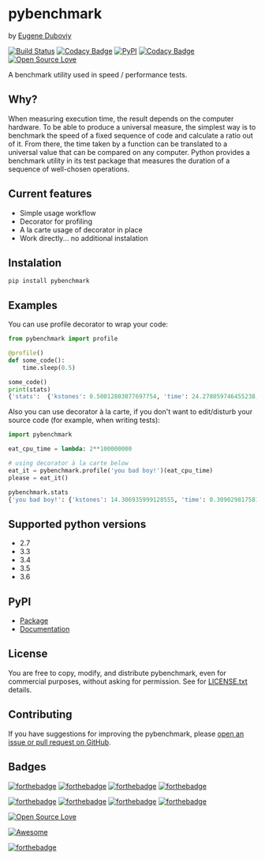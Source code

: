 # pybenchmark

by [Eugene Duboviy](https://duboviy.github.io/)

[![Build Status](https://travis-ci.org/duboviy/pybenchmark.svg?branch=master)](https://travis-ci.org/duboviy/pybenchmark) [![Codacy Badge](https://api.codacy.com/project/badge/Grade/3a7bdeaac57c431ab1263fcd5f19e4a9)](https://www.codacy.com/app/dubovoy/pybenchmark?utm_source=github.com&amp;utm_medium=referral&amp;utm_content=duboviy/pybenchmark&amp;utm_campaign=Badge_Grade) [![PyPI](https://img.shields.io/pypi/v/pybenchmark.svg)](https://pypi.python.org/pypi/pybenchmark) [![Codacy Badge](https://api.codacy.com/project/badge/Coverage/3a7bdeaac57c431ab1263fcd5f19e4a9)](https://www.codacy.com/app/dubovoy/pybenchmark?utm_source=github.com&amp;utm_medium=referral&amp;utm_content=duboviy/pybenchmark&amp;utm_campaign=Badge_Coverage) [![Open Source Love](https://badges.frapsoft.com/os/mit/mit.svg?v=102)](https://github.com/ellerbrock/open-source-badge/)

A benchmark utility used in speed / performance tests.

## Why?

When measuring execution time, the result depends on the computer hardware.
To be able to produce a universal measure, the simplest way is to benchmark the
speed of a fixed sequence of code and calculate a ratio out of it. From there, the time
taken by a function can be translated to a universal value that can be compared on
any computer. Python provides a benchmark utility in its test package that measures the duration
of a sequence of well-chosen operations.

## Current features

* Simple usage workflow
* Decorator for profiling
* A la carte usage of decorator in place
* Work directly... no additional instalation

## Instalation

```
pip install pybenchmark
```

## Examples

You can use profile decorator to wrap your code:

```python
from pybenchmark import profile

@profile()
def some_code():
    time.sleep(0.5)

some_code()
print(stats)
{'stats':  {'kstones': 0.50012803077697754, 'time': 24.278059746455238, 'memory': 0}
```

Also you can use decorator à la carte,
if you don't want to edit/disturb your source code (for example, when writing tests):

```python
import pybenchmark

eat_cpu_time = lambda: 2**100000000

# using decorator à la carte below
eat_it = pybenchmark.profile('you bad boy!')(eat_cpu_time)
please = eat_it()

pybenchmark.stats
{'you bad boy!': {'kstones': 14.306935999128555, 'time': 0.30902981758117676, 'memory': 8096}}
```

## Supported python versions

  * 2.7
  * 3.3
  * 3.4
  * 3.5
  * 3.6

## PyPI

* [Package](https://pypi.python.org/pypi/pybenchmark)
* [Documentation](https://pythonhosted.org/pybenchmark/)

## License

You are free to copy, modify, and distribute pybenchmark, even for
commercial purposes, without asking for permission.
See for [LICENSE.txt](LICENSE.txt) details.

## Contributing

If you have suggestions for improving the pybenchmark, please [open an issue or
pull request on GitHub](https://github.com/duboviy/pybenchmark/).

## Badges

[![forthebadge](http://forthebadge.com/images/badges/fuck-it-ship-it.svg)](http://forthebadge.com)
[![forthebadge](http://forthebadge.com/images/badges/built-with-love.svg)](http://forthebadge.com) [![forthebadge](http://forthebadge.com/images/badges/built-by-hipsters.svg)](http://forthebadge.com) [![forthebadge](http://forthebadge.com/images/badges/built-with-swag.svg)](http://forthebadge.com)

[![forthebadge](http://forthebadge.com/images/badges/powered-by-electricity.svg)](http://forthebadge.com) [![forthebadge](http://forthebadge.com/images/badges/powered-by-oxygen.svg)](http://forthebadge.com) [![forthebadge](http://forthebadge.com/images/badges/powered-by-water.svg)](http://forthebadge.com) [![forthebadge](http://forthebadge.com/images/badges/powered-by-responsibility.svg)](http://forthebadge.com)

[![Open Source Love](https://badges.frapsoft.com/os/v1/open-source.svg?v=102)](https://github.com/ellerbrock/open-source-badge/)

[![Awesome](https://cdn.rawgit.com/sindresorhus/awesome/d7305f38d29fed78fa85652e3a63e154dd8e8829/media/badge.svg)](https://github.com/sindresorhus/awesome)

[![forthebadge](http://forthebadge.com/images/badges/makes-people-smile.svg)](http://forthebadge.com)


